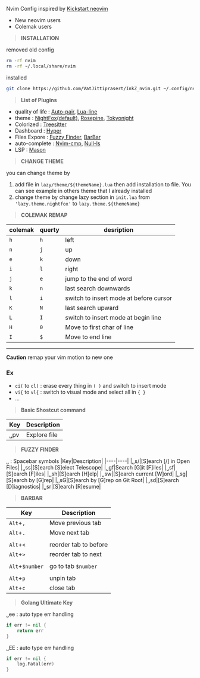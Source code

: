 Nvim Config inspired by [Kickstart neovim](https://github.com/nvim-lua/kickstart.nvim)

* New neovim users
* Colemak users

>**INSTALLATION**

removed old config
```bash
rm -rf nvim
rm -rf ~/.local/share/nvim
```

installed 
```bash
git clone https://github.com/VatJittiprasert/InkZ_nvim.git ~/.config/nvim
```

>**List of Plugins**

* quality of life : [Auto-pair](), [Lua-line](https://github.com/nvim-lualine/lualine.nvim)
* theme : [NightFox(default)](https://github.com/EdenEast/nightfox.nvim), [Rosepine](https://github.com/rose-pine/neovim), [Tokyonight](https://github.com/folke/tokyonight.nvim)
* Colorized : [Treesitter]()
* Dashboard : [Hyper]()
* Files Expore : [Fuzzy Finder](), [BarBar]()
* auto-complete : [Nvim-cmp](), [Null-ls]()
* LSP : [Mason]()

>**CHANGE THEME**

you can change theme by 

1. add file in `lazy/theme/${themeName}.lua` then add installation to file. You can see example in others theme that I already installed
2. change theme by change lazy section in `init.lua` from `'lazy.theme.nightfox'` to `lazy.theme.${themeName}`

>**COLEMAK REMAP**

|colemak| querty | desription|
|----|----|----|
|`h`|`h`|left|
|`n`|`j`|up|
|`e`|`k`|down|
|`i`|`l`|right|
|`j`|`e`|jump to the end of word|
|`k`|`n`|last search downwards|
|`l`|`i`|switch to insert mode at before cursor|
|`K`|`N`|last search upward|
|`L`|`I`|switch to insert mode at begin line|
|`H`|`0`|Move to first char of line|
|`I`|`$`|Move to end line|
---
**Caution** remap your vim motion to new one

### Ex
 * `ci(` to `cl(` : erase every thing in `( )` and switch to insert mode
 * `vi{` to `vl{` : switch to visual mode and select all in `{ }` 
 * ...


>**Basic Shostcut command**

|Key|Description|
|----|----|
|`␣`pv|Explore file|

>**FUZZY FINDER**

`␣` : Spacebar symbols
|Key|Description|
|----|----|
|`␣`s/|[S]earch [/] in Open Files|
|`␣`ss|[S]earch [S]elect Telescope|
|`␣`gf|Search [G]it [F]iles|
|`␣`sf|[S]earch [F]iles|
|`␣`sh|[S]earch [H]elp|
|`␣`sw|[S]earch current [W]ord|
|`␣`sg|[S]earch by [G]rep|
|`␣`sG|[S]earch by [G]rep on Git Root|
|`␣`sd|[S]earch [D]iagnostics|
|`␣`sr|[S]earch [R]esume|

>**BARBAR**

|Key|Description|
|----|----|
|`Alt`+`,`|Move previous tab|
|`Alt`+`.`|Move next tab|
|||
|`Alt`+`<`|reorder tab to before|
|`Alt`+`>`|reorder tab to next|
|||
|`Alt`+`$number`|go to tab `$number`|
|||
|`Alt`+`p`|unpin tab|
|`Alt`+`c`|close tab|

>**Golang Ultimate Key**


`␣`ee : auto type err handling
```go
if err != nil {
    return err
}
```
`␣`EE : auto type err handling
```go
if err != nil {
    log.Fatal(err)
}
```


